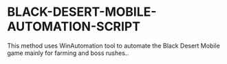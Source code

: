 # BLACK-DESERT-MOBILE-AUTOMATION-SCRIPT

This method uses WinAutomation tool to automate the Black Desert Mobile game mainly for farming and boss rushes..

